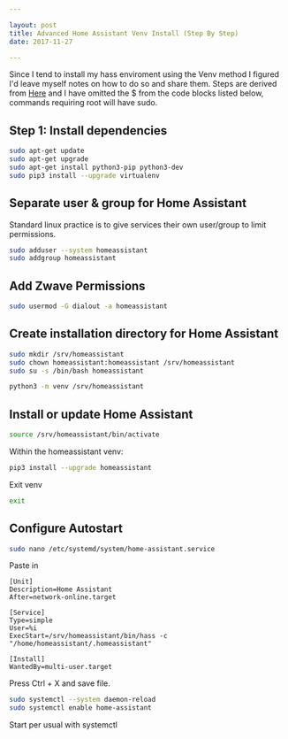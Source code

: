 ```yaml
---

layout: post
title: Advanced Home Assistant Venv Install (Step By Step)
date: 2017-11-27

---
```


Since I tend to install my hass enviroment using the Venv method I figured I'd leave myself notes on how to do so and share them.  Steps are derived from [Here](https://home-assistant.io/docs/installation/virtualenv/) and I have omitted the $ from the code blocks listed below, commands requiring root will have sudo.


## Step 1: Install dependencies

```bash
sudo apt-get update
sudo apt-get upgrade
sudo apt-get install python3-pip python3-dev
sudo pip3 install --upgrade virtualenv
```

## Separate user & group for Home Assistant

Standard linux practice is to give services their own user/group to limit permissions.

```bash
sudo adduser --system homeassistant
sudo addgroup homeassistant
```

## Add Zwave Permissions

```bash
sudo usermod -G dialout -a homeassistant
```

## Create installation directory for Home Assistant

```bash
sudo mkdir /srv/homeassistant
sudo chown homeassistant:homeassistant /srv/homeassistant
sudo su -s /bin/bash homeassistant

python3 -m venv /srv/homeassistant
```

## Install or update Home Assistant

```bash
source /srv/homeassistant/bin/activate
```

Within the homeassistant venv:
```bash
pip3 install --upgrade homeassistant
```

Exit venv
```bash
exit
```

## Configure Autostart
```bash
sudo nano /etc/systemd/system/home-assistant.service
```

Paste in
```	
[Unit]
Description=Home Assistant
After=network-online.target

[Service]
Type=simple
User=%i
ExecStart=/srv/homeassistant/bin/hass -c "/home/homeassistant/.homeassistant"

[Install]
WantedBy=multi-user.target
```

Press Ctrl + X and save file.

```bash
sudo systemctl --system daemon-reload
sudo systemctl enable home-assistant
```

Start per usual with systemctl
